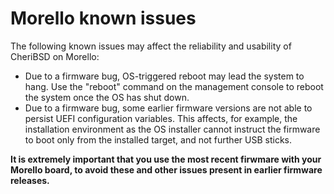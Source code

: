 # Morello known issues

The following known issues may affect the reliability and usability of
CheriBSD on Morello:

- Due to a firmware bug, OS-triggered reboot may lead the system to hang.
  Use the "reboot" command on the management console to reboot the system
  once the OS has shut down.
- Due to a firmware bug, some earlier firmware versions are not able to
  persist UEFI configuration variables.
  This affects, for example, the installation environment as the OS installer
  cannot instruct the firmware to boot only from the installed target, and not
  further USB sticks.

**It is extremely important that you use the most recent firwmare with your
Morello board, to avoid these and other issues present in earlier firmware
releases.**
